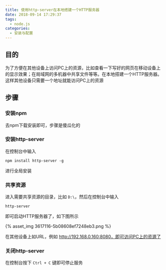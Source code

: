 ```yaml
---
title: 使用http-server在本地搭建一个HTTP服务器
date: 2018-09-14 17:29:37
tags:
  - node.js
categories:
  - 安装与配置
---
```


## 目的

为了方便在其他设备上访问PC上的资源，比如查看一下写好的网页在移动设备上的显示效果；在局域网的多机器中共享文件等等。在本地搭建一个HTTP服务器。这样其他设备只需要一个地址就能访问PC上的资源

<!-- more -->

## 步骤

### 安装npm

去npm下载安装即可，步骤是傻瓜化的

### 安装http-server

在控制台中输入

```
npm install http-server -g
```

进行全局安装

### 共享资源

进入需要共享资源的目录，比如 `D:\`，然后在控制台中输入

```
http-server
```

即可启动HTTP服务器了，如下图所示

{% asset_img 3617116-5b08608ef7248eb3.png %}

在其他设备上如URL，例如 http://192.168.0.160:8080，即可访问PC上的资源了

### 关闭http-server

在控制台按下 `Ctrl + C` 键即可停止服务